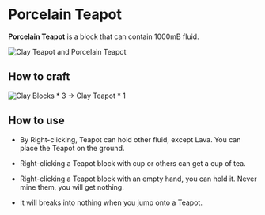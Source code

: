 # Porcelain Teapot

**Porcelain Teapot** is a block that can contain 1000mB fluid.

![Clay Teapot and Porcelain Teapot](../.gitbook/assets/blocks-items/porcelain_teapot.png)

## How to craft

![Clay Blocks * 3 → Clay Teapot * 1](../.gitbook/assets/recipes/clay_teapot_recipe.png)

## How to use

- By Right-clicking, Teapot can hold other fluid, except Lava. You can place the Teapot on the ground.

- Right-clicking a Teapot block with cup or others can get a cup of tea.

- Right-clicking a Teapot block with an empty hand, you can hold it. Never mine them, you will get nothing.

- It will breaks into nothing when you jump onto a Teapot.